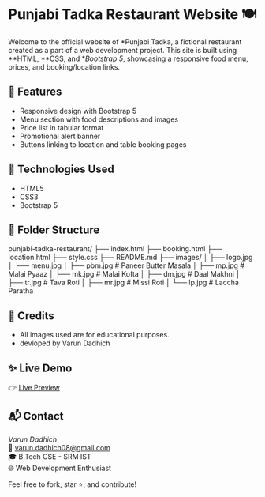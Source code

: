 # Punjabi Tadka Restaurant Website 🍽

Welcome to the official website of *Punjabi Tadka, a fictional restaurant created as a part of a web development project. This site is built using **HTML, **CSS, and **Bootstrap 5*, showcasing a responsive food menu, prices, and booking/location links.

## 🚀 Features

- Responsive design with Bootstrap 5
- Menu section with food descriptions and images
- Price list in tabular format
- Promotional alert banner
- Buttons linking to location and table booking pages
## 🔧 Technologies Used

- HTML5
- CSS3
- Bootstrap 5

## 📁 Folder Structure

punjabi-tadka-restaurant/
├── index.html
├── booking.html
├── location.html
├── style.css
├── README.md
├── images/
│   ├── logo.jpg
│   ├── menu.jpg
│   ├── pbm.jpg          # Paneer Butter Masala
│   ├── mp.jpg           # Malai Pyaaz
│   ├── mk.jpg           # Malai Kofta
│   ├── dm.jpg           # Daal Makhni
│   ├── tr.jpg           # Tava Roti
│   ├── mr.jpg           # Missi Roti
│   └── lp.jpg           # Laccha Paratha

## 📣 Credits

- All images used are for educational purposes.
- devloped by Varun Dadhich

## ✨ Live Demo 
👉 [Live Preview]( https://varundadhich08.github.io/Punjabi_Restaurant/)

## 📬 Contact

*Varun Dadhich*  
📧 varun.dadhich08@gmail.com  
🎓 B.Tech CSE - SRM IST  
🌐 Web Development Enthusiast  


Feel free to fork, star ⭐, and contribute!
